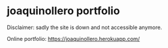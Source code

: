 # joaquinollero portfolio

Disclaimer: sadly the site is down and not accessible anymore.

Online portfolio: https://joaquinollero.herokuapp.com/
